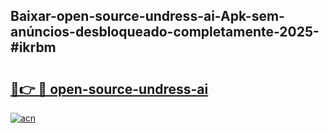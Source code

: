 ## Baixar-open-source-undress-ai-Apk-sem-anúncios-desbloqueado-completamente-2025-#ikrbm

# <h2><a href="https://ainizakaria.my?title=open-source-undress-ai&ref=22M">🔗👉 🔴 open-source-undress-ai</a></h2>

[![acn](https://github.com/user-attachments/assets/0f9c940e-d8b0-45ae-aac7-cd30a18b3e1c)](https://ainizakaria.my?title=open-source-undress-ai&ref=22M)

